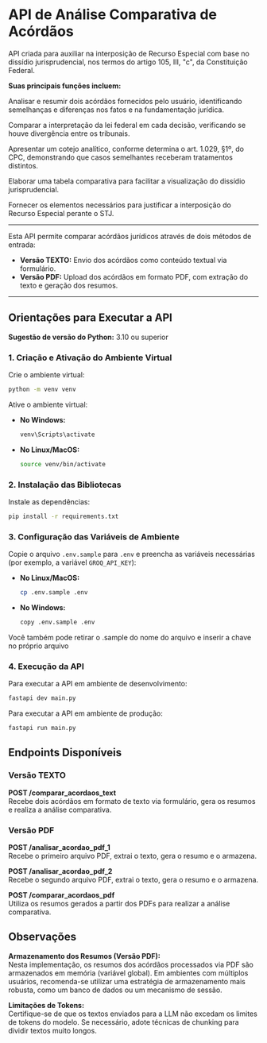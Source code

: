 # API de Análise Comparativa de Acórdãos

API criada para auxiliar na interposição de Recurso Especial com base no dissídio jurisprudencial, nos termos do artigo 105, III, "c", da Constituição Federal.

**Suas principais funções incluem:**

Analisar e resumir dois acórdãos fornecidos pelo usuário, identificando semelhanças e diferenças nos fatos e na fundamentação jurídica.

Comparar a interpretação da lei federal em cada decisão, verificando se houve divergência entre os tribunais.

Apresentar um cotejo analítico, conforme determina o art. 1.029, §1º, do CPC, demonstrando que casos semelhantes receberam tratamentos distintos.

Elaborar uma tabela comparativa para facilitar a visualização do dissídio jurisprudencial.

Fornecer os elementos necessários para justificar a interposição do Recurso Especial perante o STJ.

---

Esta API permite comparar acórdãos jurídicos através de dois métodos de entrada:

- **Versão TEXTO:** Envio dos acórdãos como conteúdo textual via formulário.
- **Versão PDF:** Upload dos acórdãos em formato PDF, com extração do texto e geração dos resumos.

---

## Orientações para Executar a API

**Sugestão de versão do Python:** 3.10 ou superior

### 1. Criação e Ativação do Ambiente Virtual

Crie o ambiente virtual:
```bash
python -m venv venv
```

Ative o ambiente virtual:

- **No Windows:**
  ```bash
  venv\Scripts\activate
  ```
- **No Linux/MacOS:**
  ```bash
  source venv/bin/activate
  ```

### 2. Instalação das Bibliotecas

Instale as dependências:
```bash
pip install -r requirements.txt
```

### 3. Configuração das Variáveis de Ambiente

Copie o arquivo `.env.sample` para `.env` e preencha as variáveis necessárias (por exemplo, a variável `GROQ_API_KEY`):

- **No Linux/MacOS:**
  ```bash
  cp .env.sample .env
  ```
- **No Windows:**
  ```bash
  copy .env.sample .env
  ```

Você também pode retirar o .sample do nome do arquivo e inserir a chave no próprio arquivo

### 4. Execução da API

Para executar a API em ambiente de desenvolvimento:
```bash
fastapi dev main.py
```

Para executar a API em ambiente de produção:
```bash
fastapi run main.py
```

## Endpoints Disponíveis

### Versão TEXTO

**POST /comparar_acordaos_text**  
Recebe dois acórdãos em formato de texto via formulário, gera os resumos e realiza a análise comparativa.

### Versão PDF

**POST /analisar_acordao_pdf_1**  
Recebe o primeiro arquivo PDF, extrai o texto, gera o resumo e o armazena.

**POST /analisar_acordao_pdf_2**  
Recebe o segundo arquivo PDF, extrai o texto, gera o resumo e o armazena.

**POST /comparar_acordaos_pdf**  
Utiliza os resumos gerados a partir dos PDFs para realizar a análise comparativa.

## Observações

**Armazenamento dos Resumos (Versão PDF):**  
Nesta implementação, os resumos dos acórdãos processados via PDF são armazenados em memória (variável global). Em ambientes com múltiplos usuários, recomenda-se utilizar uma estratégia de armazenamento mais robusta, como um banco de dados ou um mecanismo de sessão.

**Limitações de Tokens:**  
Certifique-se de que os textos enviados para a LLM não excedam os limites de tokens do modelo. Se necessário, adote técnicas de chunking para dividir textos muito longos.
